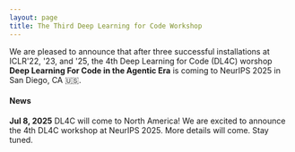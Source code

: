 ```yaml
---
layout: page
title: The Third Deep Learning for Code Workshop
---
```


We are pleased to announce that after three successful installations at ICLR'22, '23, and '25, the 4th Deep Learning for Code (DL4C) worshop **Deep Learning For Code in the Agentic Era** is coming to NeurIPS 2025 in San Diego, CA 🇺🇸. 

#### News

**Jul 8, 2025** DL4C will come to North America! We are excited to announce the 4th DL4C workshop at NeurIPS 2025. More details will come. Stay tuned.

